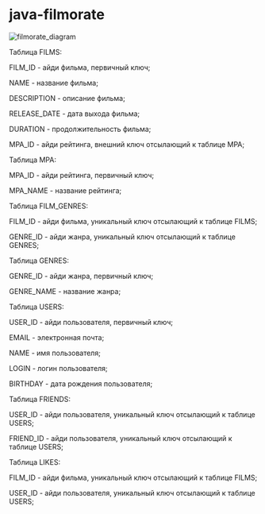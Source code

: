 # java-filmorate

![filmorate_diagram](https://user-images.githubusercontent.com/113509716/224546397-ae39dd42-6ead-4a75-95dc-1a40e0108ba5.png)


Таблица FILMS:

FILM_ID - айди фильма, первичный ключ;

NAME - название фильма;

DESCRIPTION - описание фильма;

RELEASE_DATE - дата выхода фильма;

DURATION - продолжительность фильма;

MPA_ID - айди рейтинга, внешний ключ отсылающий к таблице MPA;



Таблица MPA:

MPA_ID - айди рейтинга, первичный ключ;

MPA_NAME - название рейтинга;



Таблица FILM_GENRES:

FILM_ID - айди фильма, уникальный ключ отсылающий к таблице FILMS;

GENRE_ID - айди жанра, уникальный ключ отсылающий к таблице GENRES;



Таблица GENRES:

GENRE_ID - айди жанра, первичный ключ;

GENRE_NAME - название жанра;



Таблица USERS:

USER_ID - айди пользователя, первичный ключ;

EMAIL - электронная почта;

NAME - имя пользователя;

LOGIN - логин пользователя;

BIRTHDAY - дата рождения пользователя;



Таблица FRIENDS:

USER_ID - айди пользователя, уникальный ключ отсылающий к таблице USERS;

FRIEND_ID - айди пользователя, уникальный ключ отсылающий к таблице USERS;



Таблица LIKES:

FILM_ID - айди фильма, уникальный ключ отсылающий к таблице FILMS;

USER_ID - айди пользователя, уникальный ключ отсылающий к таблице USERS;

